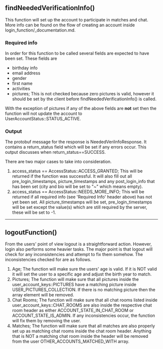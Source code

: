 ## findNeededVerificationInfo()

This function will set up the account to participate in matches and chat. More info can be found on the flow of
creating an account inside login_function/_documentation.md.

### Required info

In order for this function to be called several fields are expected to have been set. These fields are
 * birthday info
 * email address
 * gender
 * first name
 * activities
 * pictures; This is not checked because zero pictures is valid, however it should be set by the client before 
  findNeededVerificationInfo() is called.

With the exception of pictures if any of the above fields are **not** set then the function will not update the account
to UserAccountStatus::STATUS_ACTIVE.

### Output

The protobuf message for the response is NeededVeriInfoResponse. It contains a return_status field which will be set
 if any errors occur. This output discusses when return_status==SUCCESS.

There are two major cases to take into consideration.

1) access_status == AccessStatus::ACCESS_GRANTED; This will be returned if the function was successful. It will also 
 fill out all pre_login_timestamps, picture_timestamps and any post_login_info that has been set (city and bio will be
 set to "~" which means empty).
2) access_status == AccessStatus::NEEDS_MORE_INFO; This will be returned if all required info (see 'Required Info'
 header above) has not yet been set. All picture_timestamps will be set, pre_login_timestamps will be set except the
 value(s) which are still required by the server, these will be set to -1.

---

## logoutFunction()

From the users' point of view logout is a straightforward action. However, login also performs some heavier tasks. 
 The major point is that logout will check for any inconsistencies and attempt to fix them somehow. The inconsistencies
 checked for are as follows.

 1) Age; The function will make sure the users' age is valid. If it is NOT valid it will set the user to a specific age
  and adjust the birth year to match.
 2) Pictures; The function will make sure that all pictures inside the user_account_keys::PICTURES have a matching
  picture inside USER_PICTURES_COLLECTION. If there is no matching picture then the array element will be removed.
 3) Chat Rooms; The function will make sure that all chat rooms listed inside user_account_keys::CHAT_ROOMS are also
  inside the respective chat room header as either ACCOUNT_STATE_IN_CHAT_ROOM or ACCOUNT_STATE_IS_ADMIN. If any 
  inconsistencies occur, the function will fix them by removing the user.
 4) Matches; The function will make sure that all matches are also properly set up as matching chat rooms inside the
  chat room header. Anything that is NOT a matching chat room inside the header will be removed from the user
  OTHER_ACCOUNTS_MATCHED_WITH array.
